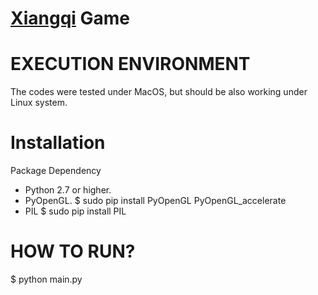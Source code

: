 
[Xiangqi](http://en.wikipedia.org/wiki/Xiangqi) Game
====================================================

EXECUTION ENVIRONMENT
=====================
The codes were tested under MacOS, but should be also 
working under Linux system.

Installation
============
Package Dependency
 - Python 2.7 or higher.
 - PyOpenGL.
   $ sudo pip install PyOpenGL PyOpenGL_accelerate
 - PIL
   $ sudo pip install PIL

HOW TO RUN?
===========
   $ python main.py
